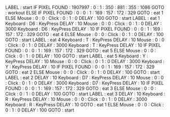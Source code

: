 LABEL : start
IF PIXEL FOUND : 1907997 : 0 : 1 : 350 : 881 : 355 : 1086
GOTO : workout
ELSE
IF PIXEL FOUND : 0 : 0 : 1 : 169 : 157 : 172 : 329
GOTO : eat 1
ELSE
Mouse : 0 : 0 : Click : 0 : 1 : 0
DELAY : 100
GOTO : start
LABEL : eat 1
Keyboard : D6 : KeyPress
DELAY : 10
Mouse : 0 : 0 : Click : 0 : 1 : 0
DELAY : 3000
Keyboard : D6 : KeyPress
DELAY : 10
IF PIXEL FOUND : 0 : 0 : 1 : 169 : 157 : 172 : 329
GOTO : eat 4
ELSE
Mouse : 0 : 0 : Click : 0 : 1 : 0
DELAY : 100
GOTO : start
LABEL : eat 4
Keyboard : T : KeyPress
DELAY : 10
Mouse : 0 : 0 : Click : 0 : 1 : 0
DELAY : 3000
Keyboard : T : KeyPress
DELAY : 10
IF PIXEL FOUND : 0 : 0 : 1 : 169 : 157 : 172 : 329
GOTO : eat 5
ELSE
Mouse : 0 : 0 : Click : 0 : 1 : 0
DELAY : 100
GOTO : start
LABEL : eat 5
Keyboard : Y : KeyPress
DELAY : 10
Mouse : 0 : 0 : Click : 0 : 1 : 0
DELAY : 3000
Keyboard : Y : KeyPress
DELAY : 10
IF PIXEL FOUND : 0 : 0 : 1 : 169 : 157 : 172 : 329
GOTO : eat 2
ELSE
Mouse : 0 : 0 : Click : 0 : 1 : 0
DELAY : 100
GOTO : start
LABEL : eat 2
DELAY : 10
Keyboard : D7 : KeyPress
DELAY : 10
Mouse : 0 : 0 : Click : 0 : 1 : 0
DELAY : 3000
Keyboard : D7 : KeyPress
DELAY : 10
IF PIXEL FOUND : 0 : 0 : 1 : 169 : 157 : 172 : 329
GOTO : eat 3
ELSE
Mouse : 0 : 0 : Click : 0 : 1 : 0
DELAY : 100
GOTO : start
LABEL : eat 3
DELAY : 10
Keyboard : R : KeyPress
DELAY : 10
Mouse : 0 : 0 : Click : 0 : 1 : 0
DELAY : 3000
Keyboard : R : KeyPress
DELAY : 10
GOTO : eat 1
ELSE
Mouse : 0 : 0 : Click : 0 : 1 : 0
DELAY : 100
GOTO : start
